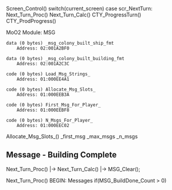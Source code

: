 



Screen_Control()
    switch(current_screen)
        case scr_NextTurn:
            Next_Turn_Proc()
                Next_Turn_Calc()
                    CTY_ProgressTurn()
                        CTY_ProdProgress()




MoO2  Module: MSG

    data (0 bytes) _msg_colony_built_ship_fmt
        Address: 02:001A2BF0

    data (0 bytes) _msg_colony_built_building_fmt
        Address: 02:001A2C3C

    code (0 bytes) Load_Msg_Strings_
        Address: 01:000EE4A1

    code (0 bytes) Allocate_Msg_Slots_
        Address: 01:000EEB3A

    code (0 bytes) First_Msg_For_Player_
        Address: 01:000EEBF8

    code (0 bytes) N_Msgs_For_Player_
        Address: 01:000EEC02

Allocate_Msg_Slots_()
    _first_msg
    _max_msgs
    _n_msgs




## Message - Building Complete

Next_Turn_Proc()
    |-> Next_Turn_Calc()
        |-> MSG_Clear();

Next_Turn_Proc()
    BEGIN: Messages
    if(MSG_BuildDone_Count > 0)
